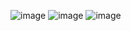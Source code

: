 ![image](https://github.com/user-attachments/assets/49e8a3c7-2f8b-4c55-bb3b-b58103090bfb)
![image](https://github.com/user-attachments/assets/2ad5f830-45c2-401d-ba74-744ccb574159)
![image](https://github.com/user-attachments/assets/2dd3efcc-e0b7-4841-8ee0-f789a04b8fc3)


